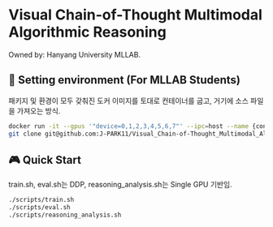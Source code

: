 # Visual Chain-of-Thought Multimodal Algorithmic Reasoning
Owned by: Hanyang University MLLAB.

## 🌺 Setting environment (For MLLAB Students)
패키지 및 환경이 모두 갖춰진 도커 이미지를 토대로 컨테이너를 굽고, 거기에 소스 파일을 가져오는 방식.
```bash
docker run -it --gpus '"device=0,1,2,3,4,5,6,7"' --ipc=host --name {container_name} -v /media/data2/SMART101/:/data -v {your_home_directory_path}:/SMART101 42a0e9b621e2
git clone git@github.com:J-PARK11/Visual_Chain-of-Thought_Multimodal_Algorithmic_Reasoning.git
```

## 🎮 Quick Start
train.sh, eval.sh는 DDP, reasoning_analysis.sh는 Single GPU 기반임.
```bash
./scripts/train.sh
./scripts/eval.sh
./scripts/reasoning_analysis.sh
```
